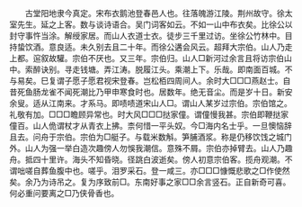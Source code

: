 <!-- { "loadSidebar": true } -->
　　古堂阳地隶今真定。宋布衣鹅池登春邑人也。往落魄游江陵。荆州故守。徐太室先生。延之上客。数与谈诗语合。吴门词客如云。不如一山中布衣矣。比徐公以封守事忤当涂。解绶家居。而山人衣道士衣。徒步三千里过访。坐徐公竹林中。目持蛰饮酒。意良适。未久别去且二十年。而徐公遘会风云。超拜大宗伯。山人乃走上都。逭叙故驩。宗伯不厌也。又三年。宗伯归。山人□新河过余言且将访宗伯山中。索醉诀别。寻走钱塘。弄江涛。脱履江头。乘潮上下。乐哉。即南面百城。不与易矣。巳复谓子愿子愿君视宋登春。岂松栢四周间人。余时大□□□燕赵士。自昔死鱼肠龙雀不闻死潮比乃甲申寒食时也。居数年。绝无音尘。而是岁十日。新安余叟。适从江南来。才系马。即啧啧道宋山人□。谓山人某岁过宗伯。宗伯馆之。礼敬有加。□□□瞻顾异常也。时大风□□□挞家僮。谓僮慢我甚。宗伯即鞭挞家僮百。山人佹谓杖才从青衣上拂。柰何惜一平头奴。今□海内名士乎。一旦懊恼辞且去。问舟于宗伯。宗伯为□艇子。与载米数斛。笋脯酒浆。称是仍移饮饯之城门外。山人为强一举白造次趣傍人勿悞我潮信。意殊不屑。宗伯亦掉臂去。山人乃趣舟。抵四十里许。海头不知昏晓。径跳白波逝矣。傍人初意宗伯客。揽舟观潮。不谓咄嗟自葬鱼腹中也。嗟乎。泪罗采石。登一咸三。亦□□□慷慨悲歌之□作使然矣。余乃为诗吊之。复为序致前□。东南好事之家□□余言竖石。正自新奇可喜。何必重问要离之□乃侠骨香也。 


